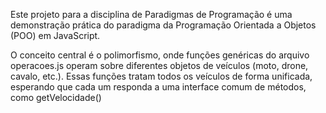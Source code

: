Este projeto para a disciplina de Paradigmas de Programação é uma demonstração prática do paradigma da Programação Orientada a Objetos (POO) em JavaScript.

O conceito central é o polimorfismo, onde funções genéricas do arquivo operacoes.js operam sobre diferentes objetos de veículos (moto, drone, cavalo, etc.). Essas funções tratam todos os veículos de forma unificada, esperando que cada um responda a uma interface comum de métodos, como getVelocidade()
